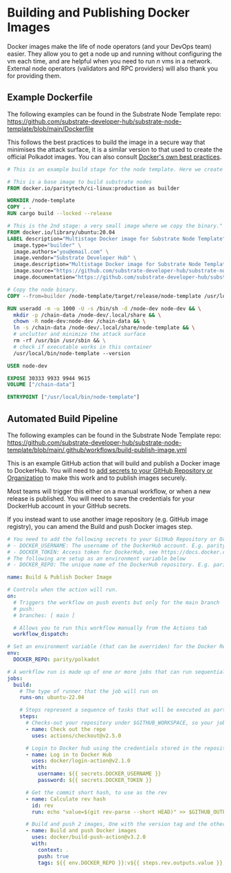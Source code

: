 # Building and Publishing Docker Images

Docker images make the life of node operators (and your DevOps team) easier. They allow you to get a node up and running without configuring the vm each time, and are helpful when you need to run _n_ vms in a network. External node operators (validators and RPC providers) will also thank you for providing them.

## Example Dockerfile

The following examples can be found in the Substrate Node Template repo: <https://github.com/substrate-developer-hub/substrate-node-template/blob/main/Dockerfile>

This follows the best practices to build the image in a secure way that minimises the attack surface, it is a similar version to that used to create the official Polkadot images. You can also consult [Docker's own best practices](https://docs.docker.com/develop/develop-images/dockerfile_best-practices/).

```dockerfile
# This is an example build stage for the node template. Here we create the binary in a temporary image.

# This is a base image to build substrate nodes
FROM docker.io/paritytech/ci-linux:production as builder

WORKDIR /node-template
COPY . .
RUN cargo build --locked --release

# This is the 2nd stage: a very small image where we copy the binary."
FROM docker.io/library/ubuntu:20.04
LABEL description="Multistage Docker image for Substrate Node Template" \
  image.type="builder" \
  image.authors="you@email.com" \
  image.vendor="Substrate Developer Hub" \
  image.description="Multistage Docker image for Substrate Node Template" \
  image.source="https://github.com/substrate-developer-hub/substrate-node-template" \
  image.documentation="https://github.com/substrate-developer-hub/substrate-node-template"

# Copy the node binary.
COPY --from=builder /node-template/target/release/node-template /usr/local/bin

RUN useradd -m -u 1000 -U -s /bin/sh -d /node-dev node-dev && \
  mkdir -p /chain-data /node-dev/.local/share && \
  chown -R node-dev:node-dev /chain-data && \
  ln -s /chain-data /node-dev/.local/share/node-template && \
  # unclutter and minimize the attack surface
  rm -rf /usr/bin /usr/sbin && \
  # check if executable works in this container
  /usr/local/bin/node-template --version

USER node-dev

EXPOSE 30333 9933 9944 9615
VOLUME ["/chain-data"]

ENTRYPOINT ["/usr/local/bin/node-template"]
```

## Automated Build Pipeline

The following examples can be found in the Substrate Node Template repo: <https://github.com/substrate-developer-hub/substrate-node-template/blob/main/.github/workflows/build-publish-image.yml>

This is an example GitHub action that will build and publish a Docker image to DockerHub. You will need to [add secrets to your GitHub Repository or Organization](https://docs.github.com/en/actions/security-guides/encrypted-secrets) to make this work and to publish images securely.

Most teams will trigger this either on a manual workflow, or when a new release is published. You will need to save the credentials for your DockerHub account in your GitHub secrets.

If you instead want to use another image repository (e.g. GitHub image registry), you can amend the Build and push Docker images step.

```yaml
# You need to add the following secrets to your GitHub Repository or Organization to make this work
# - DOCKER_USERNAME: The username of the DockerHub account. E.g. parity
# - DOCKER_TOKEN: Access token for DockerHub, see https://docs.docker.com/docker-hub/access-tokens/. E.g. VVVVVVVV-WWWW-XXXXXX-YYYY-ZZZZZZZZZ
# The following are setup as an environment variable below
# - DOCKER_REPO: The unique name of the DockerHub repository. E.g. parity/polkadot

name: Build & Publish Docker Image

# Controls when the action will run.
on:
  # Triggers the workflow on push events but only for the main branch
  # push:
  # branches: [ main ]

  # Allows you to run this workflow manually from the Actions tab
  workflow_dispatch:

# Set an environment variable (that can be overriden) for the Docker Repo
env:
  DOCKER_REPO: parity/polkadot

# A workflow run is made up of one or more jobs that can run sequentially or in parallel
jobs:
  build:
    # The type of runner that the job will run on
    runs-on: ubuntu-22.04

    # Steps represent a sequence of tasks that will be executed as part of the job
    steps:
      # Checks-out your repository under $GITHUB_WORKSPACE, so your job can access it
      - name: Check out the repo
        uses: actions/checkout@v2.5.0

      # Login to Docker hub using the credentials stored in the repository secrets
      - name: Log in to Docker Hub
        uses: docker/login-action@v2.1.0
        with:
          username: ${{ secrets.DOCKER_USERNAME }}
          password: ${{ secrets.DOCKER_TOKEN }}

      # Get the commit short hash, to use as the rev
      - name: Calculate rev hash
        id: rev
        run: echo "value=$(git rev-parse --short HEAD)" >> $GITHUB_OUTPUT

      # Build and push 2 images, One with the version tag and the other with latest tag
      - name: Build and push Docker images
        uses: docker/build-push-action@v3.2.0
        with:
          context: .
          push: true
          tags: ${{ env.DOCKER_REPO }}:v${{ steps.rev.outputs.value }}, ${{ secrets.DOCKER_REPO }}:latest
```
